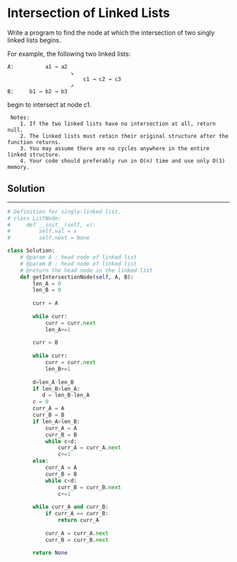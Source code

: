 <h1>Intersection of Linked Lists</h1>

<p>
Write a program to find the node at which the intersection of two singly linked lists begins.

For example, the following two linked lists:

    A:          a1 → a2
                        ↘
                            c1 → c2 → c3
                        ↗
    B:     b1 → b2 → b3

begin to intersect at node c1.

     Notes:
        1. If the two linked lists have no intersection at all, return null.
        2. The linked lists must retain their original structure after the function returns.
        3. You may assume there are no cycles anywhere in the entire linked structure.
        4. Your code should preferably run in O(n) time and use only O(1) memory.
</p>

<h2>Solution</h2>

***

```python
# Definition for singly-linked list.
# class ListNode:
#     def __init__(self, x):
#         self.val = x
#         self.next = None

class Solution:
    # @param A : head node of linked list
    # @param B : head node of linked list
    # @return the head node in the linked list
    def getIntersectionNode(self, A, B):
        len_A = 0
        len_B = 0
        
        curr = A
        
        while curr:
            curr = curr.next
            len_A+=1
            
        curr = B
        
        while curr:
            curr = curr.next
            len_B+=1
            
        d=len_A-len_B
        if len_B>len_A:
           d = len_B-len_A 
        c = 0   
        curr_A = A
        curr_B = B
        if len_A>len_B:
            curr_A = A
            curr_B = B
            while c<d:
                curr_A = curr_A.next
                c+=1
        else:
            curr_A = A
            curr_B = B
            while c<d:
                curr_B = curr_B.next
                c+=1
        
        while curr_A and curr_B:
            if curr_A == curr_B:
                return curr_A
                
            curr_A = curr_A.next
            curr_B = curr_B.next
            
        return None
                
```